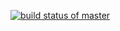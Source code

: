 [![build status of master](https://travis-ci.org/iamikenna/Git_api.svg?branch=HW05a_Mocking)](https://travis-ci.org/iamikenna/Git_api)
